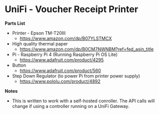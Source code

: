 # UniFi - Voucher Receipt Printer

**Parts List**

 * Printer - Epson TM-T20III
	* https://www.amazon.com/dp/B07YLSTMCX
 * High quality thermal paper
 	* https://www.amazon.com/dp/B0CM7NWNBM?ref=fed_asin_title
 * Pi - Raspberry Pi 4 (Running Raspberry Pi OS Lite)
	* https://www.adafruit.com/product/4295
 * Button
	* https://www.adafruit.com/product/560
 * Step Down Regulator (to power Pi from printer power supply)
 	* https://www.pololu.com/product/4892


**Notes**

* This is written to work with a self-hosted conroller. The API calls will change if using a controller running on a UniFi Gateway.
